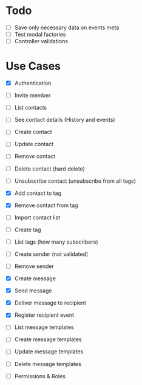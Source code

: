# Todo

- [ ] Save only necessary data on events meta
- [ ] Test modal factories
- [ ] Controller validations

# Use Cases

- [x] Authentication
- [ ] Invite member
- [ ] List contacts
- [ ] See contact details (History and events)
- [ ] Create contact
- [ ] Update contact
- [ ] Remove contact
- [ ] Delete contact (hard delete)
- [ ] Unsubscribe contact (unsubscribe from all tags)
- [x] Add contact to tag
- [x] Remove contact from tag
- [ ] Import contact list
- [ ] Create tag
- [ ] List tags (how many subscribers)
- [ ] Create sender (not validated)
- [ ] Remove sender
- [x] Create message
- [x] Send message
- [x] Deliver message to recipient
- [x] Register recipient event
- [ ] List message templates
- [ ] Create message templates
- [ ] Update message templates
- [ ] Delete message templates

- [ ] Permissions & Roles
